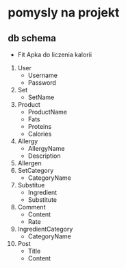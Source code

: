# pomysly na projekt

## db schema
- Fit Apka do liczenia kalorii
1. User
    - Username
    - Password
2. Set
    - SetName
3. Product
    - ProductName
    - Fats
    - Proteins
    - Calories
4. Allergy
    - AllergyName
    - Description
5. Allergen
6. SetCategory
    - CategoryName
7. Substitue
    - Ingredient
    - Substitute
8. Comment
    - Content
    - Rate
9. IngredientCategory
    - CategoryName
10. Post
    - Title
    - Content